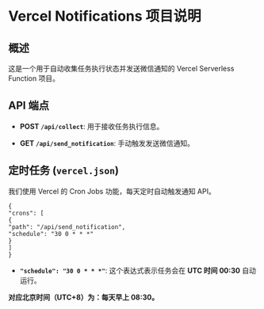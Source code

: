 # Vercel Notifications 项目说明

## 概述

这是一个用于自动收集任务执行状态并发送微信通知的 Vercel Serverless Function 项目。

## API 端点

* **POST `/api/collect`**: 用于接收任务执行信息。

* **GET `/api/send_notification`**: 手动触发发送微信通知。

## 定时任务 (`vercel.json`)

我们使用 Vercel 的 Cron Jobs 功能，每天定时自动触发通知 API。

```
{
"crons": [
{
"path": "/api/send_notification",
"schedule": "30 0 * * *"
}
]
}
```

* **`"schedule": "30 0 * * *"`**: 这个表达式表示任务会在 **UTC 时间 00:30** 自动运行。

**对应北京时间（UTC+8）为：每天早上 08:30。**